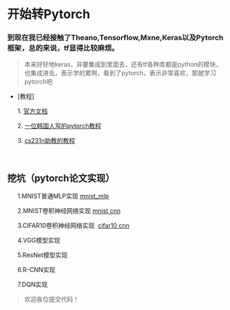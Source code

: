 # 开始转Pytorch

### 到现在我已经接触了Theano,Tensorflow,Mxne,Keras以及Pytorch框架，总的来说，tf显得比较麻烦。

> 本来好好地keras，非要集成到里面去，还有tf各种库都是python的模块，也集成进去，表示学的累啊，看到了pytorch，表示非常喜欢，那就学习pytorch吧

- [教程]

       1. [官方文档](http://pytorch.org/tutorials/beginner/deep_learning_60min_blitz.html)
    
       2. [一位韩国人写的pytorch教程](https://github.com/yunjey/pytorch-tutorial)
      
       3. [cs231n助教的教程](https://github.com/jcjohnson/pytorch-examples)
       
       
## 挖坑（pytorch论文实现）

       1.MNIST普通MLP实现 [mnist_mlp](https://github.com/HadXu/machine-learning/blob/master/pytorch_tutorial/模型实现/mnist_mlp%20打开的正确方式.ipynb)
       
       
       2.MNIST卷积神经网络实现 [mnist cnn](https://github.com/HadXu/machine-learning/blob/master/pytorch_tutorial/模型实现/CNN.ipynb)
       
       
       3.CIFAR10卷积神经网络实现  [cifar10 cnn](https://github.com/HadXu/machine-learning/blob/master/pytorch_tutorial/模型实现/cifar10-CNN实现.ipynb)
       
       4.VGG模型实现
       
       5.ResNet模型实现
       
       6.R-CNN实现
       
       7.DQN实现
 
 
 > 欢迎各位提交代码！
     

